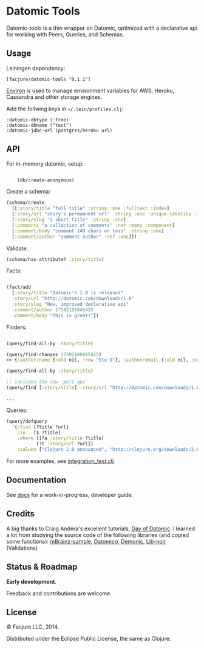 Datomic Tools
=============

Datomic-tools is a thin wrapper on Datomic, optimized with a declarative api for working with Peers, Queries, and Schemas.

## Usage

Leiningen dependency:

    [facjure/datomic-tools "0.1.1"]

[Environ](https://github.com/weavejester/environ) is used to manage environment variables for AWS, Heroku, Cassandra and other storage engines.

Add the follwing keys in `~/.lein/profiles.clj`:

    :datomic-dbtype (:free)
    :datomic-dbname ("test")
    :datomic-jdbc-url (postgres/heroku url)

## API

For in-memory datomic, setup:

```clojure

    (db/create-anonymous)
```

Create a schema:

```clojure
(schema/create
  [[:story/title "full title" :string :one :fulltext :index]
  [:story/url "story's permamnent url" :string :one :unique-identity :index]
  [:story/slug "a short title" :string :one]
  [:comments "a collection of comments" :ref :many :component]
  [:comment/body "comment 140 chars or less" :string :one]
  [:comment/author "comment author" :ref :one]])
```

Validate:

```clojure
(schema/has-attribute? :story/title)
```

Facts:


```clojure

(fact/add
  {:story/title "Datomic's 1.0 is released"
  :story/url "http://datomic.com/downloads/1.0"
  :story/slug "New, improved declarative api"
  :comment/author 17592186045425
  :comment/body "This is great!"})

```

Finders:


```clojure

(query/find-all-by :story/title)

(query/find-changes 17592186045425)
>> {:author/name {:old nil, :new "Stu G"}, :author/email {:old nil, :new "stu@somemail.com"}}

(query/find-all-by :story/title)

;; includes the new 'pull api'
(query/find [:story/title] :story/url "http://datomic.com/downloads/1.0")

...

```

Queries:


```clojure
(query/defquery
  '{:find [?title ?url]
    :in   [$ ?title]
    :where [[?a :story/title ?title]
           [?t :story/url ?url]]
    :values ["Clojure 2.0 announced", "http://clojure.org/downloads/2.0-beta"]})

```

For more examples, see [integration_test.clj](test/datomic_tools/integration_test.clj).

## Documentation

See [docs](docs/guide.md) for a work-in-progress, developer guide.

## Credits

A big thanks to Craig Andera's excellent tutorials, [Day of Datomic](https://github.com/Datomic/day-of-datomic). I learned a lot from studying the source code of the following libraries (and copied some functions): [mBrainz-sample](https://github.com/Datomic/mbrainz-sample), [Datomico](https://github.com/cldwalker/datomico), [Demonic](https://github.com/zololabs/demonic), [Lib-noir](https://github.com/noir-clojure/lib-noir) (Validations)

## Status & Roadmap

**Early development**.

Feedback and contributions are welcome.

## License

© Facjure LLC, 2014.

Distributed under the Eclipse Public License, the same as Clojure.

